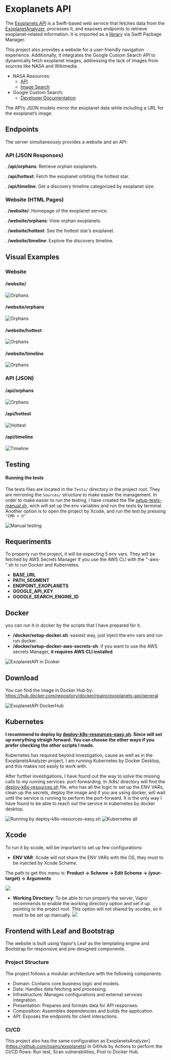 # Exoplanets API

The [Exoplanets API](https://github.com/rpairo/exoplanets-api) is a Swift-based web service that fetches data from the [ExoplanetAnalyzer](https://github.com/rpairo/exoplanets), processes it, and exposes endpoints to retrieve exoplanet-related information. It is imported as a [library](https://github.com/rpairo/exoplanets/releases/tag/v1.0.12) via Swift Package Manager.

This project also provides a website for a user-friendly navigation experience. Additionally, it integrates the Google Custom Search API to dynamically fetch exoplanet images, addressing the lack of images from sources like NASA and Wikimedia.
- NASA Resources:
	- [API](https://api.nasa.gov)
	- [Image Search](https://images.nasa.gov/)
- Google Custom Search:
	- [Developer Documentation](https://developers.google.com/custom-search)

The API’s JSON models mirror the exoplanet data while including a URL for the exoplanet’s image.

## Endpoints
The server simultaneously provides a website and an API:

### API (JSON Responses)
. **/api/orphans**: Retrieve orphan exoplanets.

. **/api/hottest**: Fetch the exoplanet orbiting the hottest star.

. **/api/timeline**: Get a discovery timeline categorized by exoplanet size.

### Website (HTML Pages)
. **/website/**: Homepage of the exoplanet service.

. **/website/orphans**: View orphan exoplanets.

. **/website/hottest**: See the hottest star’s exoplanet.

. **/website/timeline**: Explore the discovery timeline.

## Visual Examples

### Website
#### /website/
![Orphans](https://github.com/user-attachments/assets/68e81179-8401-4553-8c59-3e358f9fec6d)

#### /website/orphans
![Orphans](https://github.com/user-attachments/assets/defc00f0-b745-4cc4-a748-6099f15d0c84)

#### /website/hottest
![Orphans](https://github.com/user-attachments/assets/ca940fc4-d4b4-45fb-a0a4-498290d8f841)

#### /website/timeline
![Orphans](https://github.com/user-attachments/assets/38a6008d-f561-43e0-9346-30546a6cbd3e)


### API (JSON)
#### /api/orphans
![Orphans](https://github.com/user-attachments/assets/8b2bc416-af59-4741-9693-26a87121147c)

#### /api/hottest
![Hottest](https://github.com/user-attachments/assets/b8b66bd0-6af6-43a7-b040-a9605a764291)

#### /api/timeline
![Timeline](https://github.com/user-attachments/assets/e36eeb0f-c700-4173-ac6b-1d911f4923a6)

## Testing
#### Running the tests
The tests files are located in the `Tests/` directory in the project root. They are mirroning the `Sources/` structure to make easier the management.
In order to make easier to run the testing, I have created the file [setup-tests-manual.sh](setup-tests-manual.sh), wich will set up the env variables and run the tests by terminal.
Another option is to open the project by Xcode, and run the test by pressing `"CMD + U"`

![Manual testing](https://github.com/user-attachments/assets/491e9f3f-659c-4a21-8301-5959a4e18131)

## Requeriments
To properly run the project, it will be expecting 5 env vars. They will be fetched by AWS Secrets Manager if you use the AWS CLI with the "-aws-".sh to run Docker and Kubernetes.
- **BASE_URL**
- **PATH_SEGMENT**
- **ENDPOINT_EXOPLANETS**
- **GOOGLE_API_KEY**
- **GOOGLE_SEARCH_ENGINE_ID**

## Docker
you can run it in docker by the scripts that I have prepared for it.
- **/docker/setup-docker.sh**: easiest way, just inject the env vars and run run docker.
- **/docker/setup-docker-aws-secrets-sh**: if you want to use the AWS secrets Manager, **it requires AWS CLI installed**.

![ExoplanetAPI in Dcoker](https://github.com/user-attachments/assets/f1f60453-3e68-4706-a992-8ce051882bbb)

## Download
You can find the image in Docker Hub by: https://hub.docker.com/repository/docker/rpairo/exoplanets-api/general

![ExoplanetAPI DockerHub](https://github.com/user-attachments/assets/b2a8a3a0-1ad4-4930-ab93-18af430532de)

## Kubernetes
**I recommend to deploy by [deploy-k8s-resources-easy.sh](k8s/scripts/deploy-k8s-resources-easy.sh). Since will set up everything straigh forward.
You can choose the other ways if you prefer checking the other scripts I made.**

Kubernetes has required beyond investigation, cause as well as in the ExoplanetsAnalyzer project, I am running Kubernetes by Docker Desktop, and this makes not easily to work with.

After further investigations, I have found out the way to solve the missing calls to my running services: port-forwarding.
In /k8s/ directory will find the [deploy-k8s-resources.sh](k8s/scripts/deploy-k8s-resources.sh) file, who has all the logic to set up the ENV VARs, clean up the secrets, deploy the image and if you are using docker, will wait until the service is running to perform the port-forward. It is the only way I have found to be able to reach out the service in kubernetes by docker desktop.

![Running by deploy-k8s-resources-easy.sh](https://github.com/user-attachments/assets/c0810231-5d9d-4496-9316-28fd80ea46f4)
![Kubernetes all](https://github.com/user-attachments/assets/6d0dafa1-5067-4ab3-8d9d-c3252cd0104a)

## Xcode
To run it by xcode, will be important to set up few configurations:
- **ENV VAR**: Xcode will not share the ENV VARs with the OS, they must to be injected by Xcode Scheme.

The path to get this menu is: **Product -> Scheme -> Edit Scheme -> (your-target) -> Arguments**

![](https://github.com/user-attachments/assets/c146473f-71fe-478e-a59e-50f438a02146)

- **Working Directory**: To be able to run properly the server, Vapor recommends to enable the working directory option and set it up pointing to the project root. This option will not shared by xcodes, so it must to be set up manually.
![](https://github.com/user-attachments/assets/86a10b80-d06f-45c6-8ad3-013caf157565)

## Frontend with Leaf and Bootstrap
The website is built using Vapor’s Leaf as the templating engine and Bootstrap for responsive and pre-designed components.

### Project Structure
The project follows a modular architecture with the following components:
- Domain: Contains core business logic and models.
- Data: Handles data fetching and processing.
- Infrastructure: Manages configurations and external services integration.
- Presentation: Prepares and formats data for API responses.
- Composition: Assembles dependencies and builds the application.
- API: Exposes the endpoints for client interactions.

### CI/CD
This project also has the same configuration as ExoplanetsAnalyzer](https://github.com/rpairo/exoplanets) in GitHub by Actions to perform the CI/CD flows: Run test, Scan vulnerabilities, Post to Docker Hub.